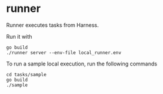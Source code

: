 # runner

Runner executes tasks from Harness.

Run it with

```
go build
./runner server --env-file local_runner.env
```

To run a sample local execution, run the following commands

```
cd tasks/sample
go build
./sample
```
